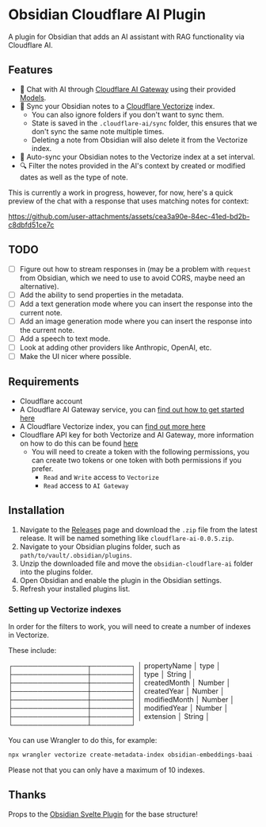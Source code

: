 # Obsidian Cloudflare AI Plugin

A plugin for Obsidian that adds an AI assistant with RAG functionality via Cloudflare AI.

## Features

- 🤖 Chat with AI through [Cloudflare AI Gateway](https://developers.cloudflare.com/ai-gateway/) using their provided [Models](https://developers.cloudflare.com/workers-ai/models/).
- 📝 Sync your Obsidian notes to a [Cloudflare Vectorize](https://developers.cloudflare.com/vectorize/) index.
  - You can also ignore folders if you don't want to sync them.
  - State is saved in the `.cloudflare-ai/sync` folder, this ensures that we don't sync the same note multiple times.
  - Deleting a note from Obsidian will also delete it from the Vectorize index.
- 🔄 Auto-sync your Obsidian notes to the Vectorize index at a set interval.
- 🔍 Filter the notes provided in the AI's context by created or modified dates as well as the type of note.

This is currently a work in progress, however, for now, here's a quick preview of the chat with a response that uses matching notes for context:

https://github.com/user-attachments/assets/cea3a90e-84ec-41ed-bd2b-c8dbfd51ce7c

## TODO

- [ ] Figure out how to stream responses in (may be a problem with `request` from Obsidian, which we need to use to avoid CORS, maybe need an alternative).
- [ ] Add the ability to send properties in the metadata.
- [ ] Add a text generation mode where you can insert the response into the current note.
- [ ] Add an image generation mode where you can insert the response into the current note.
- [ ] Add a speech to text mode.
- [ ] Look at adding other providers like Anthropic, OpenAI, etc.
- [ ] Make the UI nicer where possible.

## Requirements

- Cloudflare account
- A Cloudflare AI Gateway service, you can [find out how to get started here](https://developers.cloudflare.com/ai-gateway/get-started/)
- A Cloudflare Vectorize index, you can [find out more here](https://developers.cloudflare.com/vectorize/get-started/)
- Cloudflare API key for both Vectorize and AI Gateway, more information on how to do this can be found [here](https://developers.cloudflare.com/fundamentals/api/get-started/create-token/)
    - You will need to create a token with the following permissions, you can create two tokens or one token with both permissions if you prefer.
        - `Read` and `Write` access to `Vectorize`
        - `Read` access to `AI Gateway`

## Installation

1. Navigate to the [Releases](https://github.com/nicholasgriffintn/obsidian-cloudflare-ai/releases) page and download the `.zip` file from the latest release. It will be named something like `cloudflare-ai-0.0.5.zip`.
2. Navigate to your Obsidian plugins folder, such as `path/to/vault/.obsidian/plugins`.
3. Unzip the downloaded file and move the `obsidian-cloudflare-ai` folder into the plugins folder.
4. Open Obsidian and enable the plugin in the Obsidian settings.
5. Refresh your installed plugins list.

### Setting up Vectorize indexes

In order for the filters to work, you will need to create a number of indexes in Vectorize.

These include:

┌───────────────┬────────┐
│ propertyName  │ type   │
├───────────────┼────────┤
│ type          │ String │
├───────────────┼────────┤
│ createdMonth  │ Number │
├───────────────┼────────┤
│ createdYear   │ Number │
├───────────────┼────────┤
│ modifiedMonth │ Number │
├───────────────┼────────┤
│ modifiedYear  │ Number │
├───────────────┼────────┤
│ extension     │ String │
└───────────────┴────────┘

You can use Wrangler to do this, for example:

```bash
npx wrangler vectorize create-metadata-index obsidian-embeddings-baai --type=string --property-name=extension
```

Please not that you can only have a maximum of 10 indexes.

## Thanks

Props to the [Obsidian Svelte Plugin](https://github.com/emilio-toledo/obsidian-svelte-plugin) for the base structure!
